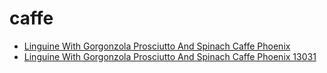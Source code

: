 # caffe

 * [Linguine With Gorgonzola Prosciutto And Spinach Caffe Phoenix](../../index/l/linguine-with-gorgonzola-prosciutto-and-spinach-caffe-phoenix-13031.json)
 * [Linguine With Gorgonzola Prosciutto And Spinach Caffe Phoenix 13031](../../index/l/linguine-with-gorgonzola-prosciutto-and-spinach-caffe-phoenix-13031.json)
